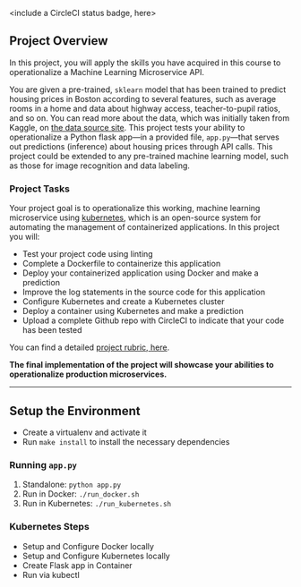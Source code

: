 <include a CircleCI status badge, here>

## Project Overview

In this project, you will apply the skills you have acquired in this course to operationalize a Machine Learning
Microservice API.

You are given a pre-trained, `sklearn` model that has been trained to predict housing prices in Boston according to
several features, such as average rooms in a home and data about highway access, teacher-to-pupil ratios, and so on. You
can read more about the data, which was initially taken from Kaggle, on [the data source
site](https://www.kaggle.com/c/boston-housing). This project tests your ability to operationalize a Python flask app—in
a provided file, `app.py`—that serves out predictions (inference) about housing prices through API calls. This project
could be extended to any pre-trained machine learning model, such as those for image recognition and data labeling.

### Project Tasks

Your project goal is to operationalize this working, machine learning microservice using
[kubernetes](https://kubernetes.io/), which is an open-source system for automating the management of containerized
applications. In this project you will:

* Test your project code using linting
* Complete a Dockerfile to containerize this application
* Deploy your containerized application using Docker and make a prediction
* Improve the log statements in the source code for this application
* Configure Kubernetes and create a Kubernetes cluster
* Deploy a container using Kubernetes and make a prediction
* Upload a complete Github repo with CircleCI to indicate that your code has been tested

You can find a detailed [project rubric, here](https://review.udacity.com/#!/rubrics/2576/view).

**The final implementation of the project will showcase your abilities to operationalize production microservices.**

---

## Setup the Environment

* Create a virtualenv and activate it
* Run `make install` to install the necessary dependencies

### Running `app.py`

1. Standalone:  `python app.py`
2. Run in Docker:  `./run_docker.sh`
3. Run in Kubernetes:  `./run_kubernetes.sh`

### Kubernetes Steps

* Setup and Configure Docker locally
* Setup and Configure Kubernetes locally
* Create Flask app in Container
* Run via kubectl
